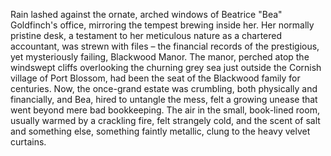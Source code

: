 Rain lashed against the ornate, arched windows of Beatrice "Bea" Goldfinch's office, mirroring the tempest brewing inside her.  Her normally pristine desk, a testament to her meticulous nature as a chartered accountant, was strewn with files – the financial records of the prestigious, yet mysteriously failing, Blackwood Manor.  The manor, perched atop the windswept cliffs overlooking the churning grey sea just outside the Cornish village of Port Blossom, had been the seat of the Blackwood family for centuries. Now, the once-grand estate was crumbling, both physically and financially, and Bea, hired to untangle the mess, felt a growing unease that went beyond mere bad bookkeeping.  The air in the small, book-lined room, usually warmed by a crackling fire, felt strangely cold, and the scent of salt and something else, something faintly metallic, clung to the heavy velvet curtains.
